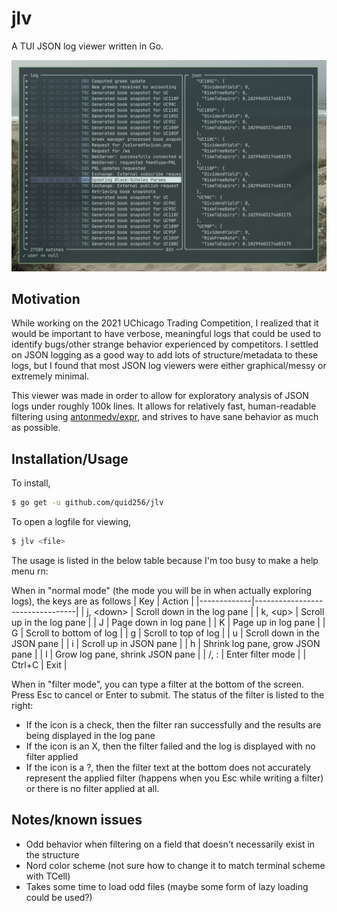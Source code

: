 # jlv
A TUI JSON log viewer written in Go.

![](screenshots/screenshot.png)

## Motivation
While working on the 2021 UChicago Trading Competition, I realized that it would be important to
have verbose, meaningful logs that could be used to identify bugs/other strange behavior experienced
by competitors. I settled on JSON logging as a good way to add lots of structure/metadata to these
logs, but I found that most JSON log viewers were either graphical/messy or extremely minimal.

This viewer was made in order to allow for exploratory analysis of JSON logs under roughly 100k
lines. It allows for relatively fast, human-readable filtering using
[antonmedv/expr](https://github.com/antonmedv/expr), and strives to have sane behavior as much as
possible.

## Installation/Usage
To install,
```sh
$ go get -u github.com/quid256/jlv
```

To open a logfile for viewing,
```sh
$ jlv <file>
```

The usage is listed in the below table because I'm too busy to make a help menu rn:

When in "normal mode" (the mode you will be in when actually exploring logs), the keys are as follows
| Key         | Action                          |
|-------------|---------------------------------|
| j, \<down\> | Scroll down in the log pane     |
| k, \<up\>   | Scroll up in the log pane       |
| J           | Page down in log pane           |
| K           | Page up in log pane             |
| G           | Scroll to bottom of log         |
| g           | Scroll to top of log            |
| u           | Scroll down in the JSON pane    |
| i           | Scroll up in JSON pane          |
| h           | Shrink log pane, grow JSON pane |
| l           | Grow log pane, shrink JSON pane |
| /, :        | Enter filter mode               |
| Ctrl+C      | Exit                            |

When in "filter mode", you can type a filter at the bottom of the screen. Press Esc to cancel or
Enter to submit. The status of the filter is listed to the right:
 - If the icon is a check, then the filter ran successfully and the results are being displayed in
   the log pane
 - If the icon is an X, then the filter failed and the log is displayed with no filter applied
 - If the icon is a ?, then the filter text at the bottom does not accurately represent the applied
   filter (happens when you Esc while writing a filter) or there is no filter applied at all.

## Notes/known issues
 - Odd behavior when filtering on a field that doesn't necessarily exist in the structure
 - Nord color scheme (not sure how to change it to match terminal scheme with TCell)
 - Takes some time to load odd files (maybe some form of lazy loading could be used?)